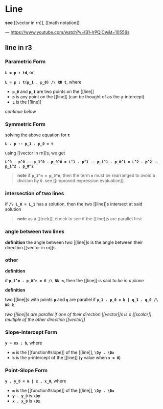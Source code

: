 # Line

**see** [[vector in rn]], [[math notation]]

&mdash; <https://www.youtube.com/watch?v=IB1-lrPQjCw&t=10556s>

## line in r3

### Parametric Form

**`L = p : td`**, or

**`L = p : t(p_1 . p_0) /\ RR t`**, where

- **`p_0`** and **`p_1`** are two points on the [[line]]
- **`p`** is any point on the [[line]] (can be thought of as the y-intercept)
- **`L`** is the [[line]]

_continue below_

### Symmetric Form

solving the above equation for **`t`**

**`L . p -- p_1 . p_0 = t`**

using [[vector in rn]]s, we get

**`L^0 . p^0 -- p_1^0 . p_0^0 = L^1 . p^1 -- p_1^1 . p_0^1 = L^2 . p^2 -- p_1^2 . p_0^2`**

> **note** if **`p_1^n = p_0^n`**, then the term **`n`** must be rearranged to avoid a division by **`0`**. see [[improved expression evaluation]]

### intersection of two lines

if **`/\ L_0 = L_1`** has a solution, then the two [[line]]s intersect at said solution

> **note** as a [[trick]], check to see if the [[line]]s are parallel first

### angle between two lines

**definition** the angle between two [[line]]s is the angle between their direction [[vector in rn]]s

### other

**definition**

if **`p_1^n . p_0^n = 0 /\ NN n`**, then the [[line]] is said to _be in a plane_

**definition**

two [[line]]s with points **`p`** and **`q`** are parallel if **`p_1 . p_0 = k | q_1 . q_0 /\ RR k`**.

_two [[line]]s are parallel if one of their direction [[vector]]s is a [[scalar]] multiple of the other direction [[vector]]_

### Slope-Intercept Form

**`y = mx : b`**, where

- **`m`** is the [[function#slope]] of the [[line]], **`\Dy . \Dx`**
- **`b`** is the y-intercept of the [[line]] (**`y`** value when **`x = 0`**)

### Point-Slope Form

**`y . y_0 = m | x . x_0`**, where

- **`m`** is the [[function#slope]] of the [[line]], **`\Dy . \Dx`**
- **`y . y_0`** is **`\Dy`**
- **`x . x_0`** is **`\Dx`**
